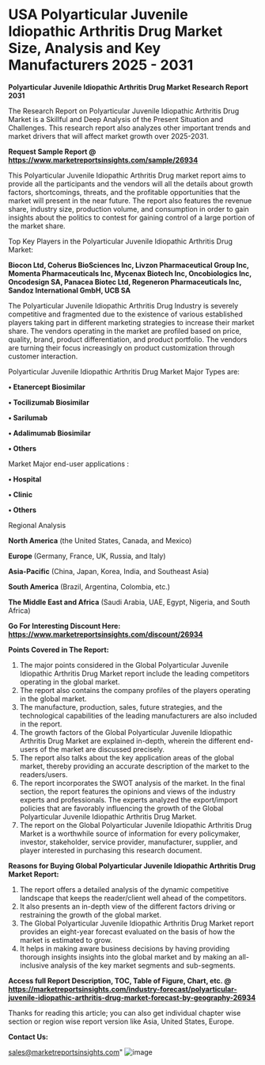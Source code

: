  # USA Polyarticular Juvenile Idiopathic Arthritis Drug Market Size, Analysis and Key Manufacturers 2025 - 2031

<strong>Polyarticular Juvenile Idiopathic Arthritis Drug Market Research Report 2031</strong>

The Research Report on Polyarticular Juvenile Idiopathic Arthritis Drug Market is a Skillful and Deep Analysis of the Present Situation and Challenges. This research report also analyzes other important trends and market drivers that will affect market growth over 2025-2031.

<strong>Request Sample Report @ <a href=https://www.marketreportsinsights.com/sample/26934>https://www.marketreportsinsights.com/sample/26934</a></strong>

This Polyarticular Juvenile Idiopathic Arthritis Drug market report aims to provide all the participants and the vendors will all the details about growth factors, shortcomings, threats, and the profitable opportunities that the market will present in the near future. The report also features the revenue share, industry size, production volume, and consumption in order to gain insights about the politics to contest for gaining control of a large portion of the market share.

Top Key Players in the Polyarticular Juvenile Idiopathic Arthritis Drug Market:

<strong>Biocon Ltd, Coherus BioSciences Inc, Livzon Pharmaceutical Group Inc, Momenta Pharmaceuticals Inc, Mycenax Biotech Inc, Oncobiologics Inc, Oncodesign SA, Panacea Biotec Ltd, Regeneron Pharmaceuticals Inc, Sandoz International GmbH, UCB SA</strong>

The Polyarticular Juvenile Idiopathic Arthritis Drug Industry is severely competitive and fragmented due to the existence of various established players taking part in different marketing strategies to increase their market share. The vendors operating in the market are profiled based on price, quality, brand, product differentiation, and product portfolio. The vendors are turning their focus increasingly on product customization through customer interaction.

Polyarticular Juvenile Idiopathic Arthritis Drug Market Major Types are:

<strong>• Etanercept Biosimilar

• Tocilizumab Biosimilar

• Sarilumab

• Adalimumab Biosimilar

• Others</strong>

Market Major end-user applications :

<strong>• Hospital

• Clinic

• Others</strong>

Regional Analysis

</u><strong><b>North America</b></strong> (the United States, Canada, and Mexico)

<strong><b>Europe </b></strong>(Germany, France, UK, Russia, and Italy)

<strong><b>Asia-Pacific</b></strong> (China, Japan, Korea, India, and Southeast Asia)

<strong><b>South America</b></strong> (Brazil, Argentina, Colombia, etc.)

<strong><b>The Middle East and Africa</b></strong> (Saudi Arabia, UAE, Egypt, Nigeria, and South Africa)

<strong>Go For Interesting Discount Here: <a href=https://www.marketreportsinsights.com/discount/26934>https://www.marketreportsinsights.com/discount/26934</a></strong>

<strong>Points Covered in The Report:</strong>
<ol>
  <li>The major points considered in the Global Polyarticular Juvenile Idiopathic Arthritis Drug Market report include the leading competitors operating in the global market.</li>
  <li>The report also contains the company profiles of the players operating in the global market.</li>
  <li>The manufacture, production, sales, future strategies, and the technological capabilities of the leading manufacturers are also included in the report.</li>
  <li>The growth factors of the Global Polyarticular Juvenile Idiopathic Arthritis Drug Market are explained in-depth, wherein the different end-users of the market are discussed precisely.</li>
  <li>The report also talks about the key application areas of the global market, thereby providing an accurate description of the market to the readers/users.</li>
  <li>The report incorporates the SWOT analysis of the market. In the final section, the report features the opinions and views of the industry experts and professionals. The experts analyzed the export/import policies that are favorably influencing the growth of the Global Polyarticular Juvenile Idiopathic Arthritis Drug Market.</li>
  <li>The report on the Global Polyarticular Juvenile Idiopathic Arthritis Drug Market is a worthwhile source of information for every policymaker, investor, stakeholder, service provider, manufacturer, supplier, and player interested in purchasing this research document.</li>
</ol>
<strong>Reasons for Buying Global Polyarticular Juvenile Idiopathic Arthritis Drug Market Report:</strong>

<ol>
  <li>The report offers a detailed analysis of the dynamic competitive landscape that keeps the reader/client well ahead of the competitors.</li>
  <li>It also presents an in-depth view of the different factors driving or restraining the growth of the global market.</li>
  <li>The Global Polyarticular Juvenile Idiopathic Arthritis Drug Market report provides an eight-year forecast evaluated on the basis of how the market is estimated to grow.</li>
  <li>It helps in making aware business decisions by having providing thorough insights insights into the global market and by making an all-inclusive analysis of the key market segments and sub-segments.</li>
</ol>
<strong>Access full Report Description, TOC, Table of Figure, Chart, etc. @ <a href=https://marketreportsinsights.com/industry-forecast/polyarticular-juvenile-idiopathic-arthritis-drug-market-forecast-by-geography-26934>https://marketreportsinsights.com/industry-forecast/polyarticular-juvenile-idiopathic-arthritis-drug-market-forecast-by-geography-26934</a></strong>


Thanks for reading this article; you can also get individual chapter wise section or region wise report version like Asia, United States, Europe.

<strong>Contact Us:</strong>

sales@marketreportsinsights.com"
![image](https://github.com/user-attachments/assets/de22d57b-83c8-4abd-88e1-4d5ebf4137e6)
